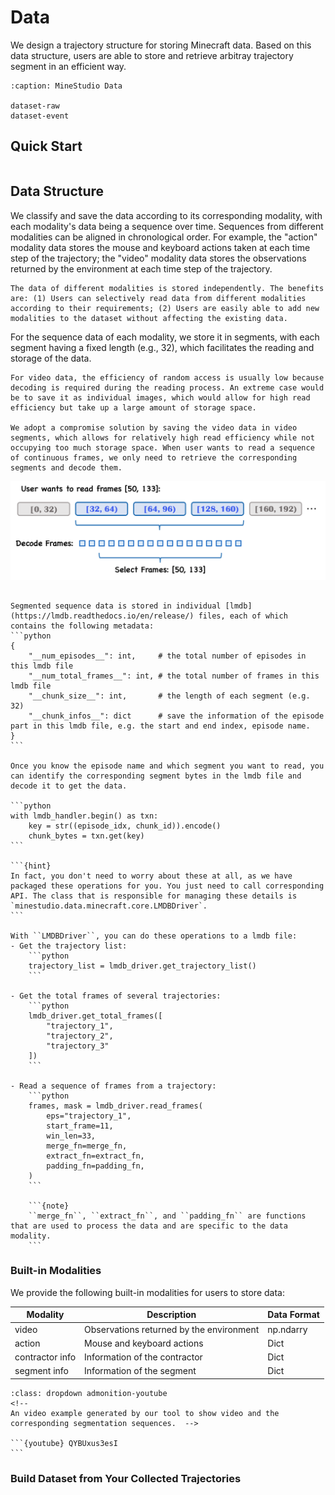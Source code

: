 <!--
 * @Date: 2024-11-29 08:08:34
 * @LastEditors: caishaofei caishaofei@stu.pku.edu.cn
 * @LastEditTime: 2024-12-01 08:38:35
 * @FilePath: /MineStudio/docs/source/data/index.md
-->
# Data

We design a trajectory structure for storing Minecraft data. Based on this data structure, users are able to store and retrieve arbitray trajectory segment in an efficient way. 

```{toctree}
:caption: MineStudio Data

dataset-raw
dataset-event
```

## Quick Start
````{include} quick-data.md
````

## Data Structure

We classify and save the data according to its corresponding modality, with each modality's data being a sequence over time. Sequences from different modalities can be aligned in chronological order. For example, the "action" modality data stores the mouse and keyboard actions taken at each time step of the trajectory; the "video" modality data stores the observations returned by the environment at each time step of the trajectory. 

```{note}
The data of different modalities is stored independently. The benefits are: (1) Users can selectively read data from different modalities according to their requirements; (2) Users are easily able to add new modalities to the dataset without affecting the existing data. 
```

For the sequence data of each modality, we store it in segments, with each segment having a fixed length (e.g., 32), which facilitates the reading and storage of the data. 

```{note}
For video data, the efficiency of random access is usually low because decoding is required during the reading process. An extreme case would be to save it as individual images, which would allow for high read efficiency but take up a large amount of storage space. 

We adopt a compromise solution by saving the video data in video segments, which allows for relatively high read efficiency while not occupying too much storage space. When user wants to read a sequence of continuous frames, we only need to retrieve the corresponding segments and decode them. 
```

![](./read_video_fig.png)

````{dropdown} <i class="fa-solid fa-lightbulb" height="35px" width="20px"></i> Learn more about the details

Segmented sequence data is stored in individual [lmdb](https://lmdb.readthedocs.io/en/release/) files, each of which contains the following metadata: 
```python
{
    "__num_episodes__": int,     # the total number of episodes in this lmdb file
    "__num_total_frames__": int, # the total number of frames in this lmdb file
    "__chunk_size__": int,       # the length of each segment (e.g. 32)
    "__chunk_infos__": dict      # save the information of the episode part in this lmdb file, e.g. the start and end index, episode name. 
}
```

Once you know the episode name and which segment you want to read, you can identify the corresponding segment bytes in the lmdb file and decode it to get the data. 

```python
with lmdb_handler.begin() as txn:
    key = str((episode_idx, chunk_id)).encode()
    chunk_bytes = txn.get(key)
```

```{hint}
In fact, you don't need to worry about these at all, as we have packaged these operations for you. You just need to call corresponding API. The class that is responsible for managing these details is `minestudio.data.minecraft.core.LMDBDriver`.
```

With ``LMDBDriver``, you can do these operations to a lmdb file: 
- Get the trajectory list:
    ```python
    trajectory_list = lmdb_driver.get_trajectory_list()
    ```

- Get the total frames of several trajectories: 
    ```python
    lmdb_driver.get_total_frames([
        "trajectory_1",
        "trajectory_2",
        "trajectory_3"
    ])
    ```

- Read a sequence of frames from a trajectory:
    ```python
    frames, mask = lmdb_driver.read_frames(
        eps="trajectory_1",
        start_frame=11,
        win_len=33, 
        merge_fn=merge_fn, 
        extract_fn=extract_fn, 
        padding_fn=padding_fn, 
    )
    ```

    ```{note}
    ``merge_fn``, ``extract_fn``, and ``padding_fn`` are functions that are used to process the data and are specific to the data modality. 
    ```

````

### Built-in Modalities

We provide the following built-in modalities for users to store data:

| Modality | Description | Data Format |
| --- | --- | --- |
| video | Observations returned by the environment | np.ndarry |
| action | Mouse and keyboard actions | Dict |
| contractor info | Information of the contractor | Dict |
| segment info | Information of the segment | Dict |


````{admonition} Video and Segmentation Visualization
:class: dropdown admonition-youtube
<!-- 
An video example generated by our tool to show video and the corresponding segmentation sequences.  -->

```{youtube} QYBUxus3esI
```
````


### Build Dataset from Your Collected Trajectories


